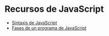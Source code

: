 # Recursos de JavaScript

- [Sintaxis de JavaScript](sprint_2/sintaxis-de-js.md)
- [Fases de un programa de JavaScript](sprint_2/fases-de-un-programa-js.md)
